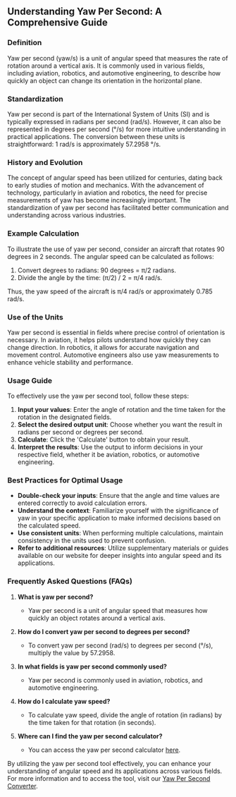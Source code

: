 ## Understanding Yaw Per Second: A Comprehensive Guide

### Definition
Yaw per second (yaw/s) is a unit of angular speed that measures the rate of rotation around a vertical axis. It is commonly used in various fields, including aviation, robotics, and automotive engineering, to describe how quickly an object can change its orientation in the horizontal plane.

### Standardization
Yaw per second is part of the International System of Units (SI) and is typically expressed in radians per second (rad/s). However, it can also be represented in degrees per second (°/s) for more intuitive understanding in practical applications. The conversion between these units is straightforward: 1 rad/s is approximately 57.2958 °/s.

### History and Evolution
The concept of angular speed has been utilized for centuries, dating back to early studies of motion and mechanics. With the advancement of technology, particularly in aviation and robotics, the need for precise measurements of yaw has become increasingly important. The standardization of yaw per second has facilitated better communication and understanding across various industries.

### Example Calculation
To illustrate the use of yaw per second, consider an aircraft that rotates 90 degrees in 2 seconds. The angular speed can be calculated as follows:

1. Convert degrees to radians: 90 degrees = π/2 radians.
2. Divide the angle by the time: (π/2) / 2 = π/4 rad/s.

Thus, the yaw speed of the aircraft is π/4 rad/s or approximately 0.785 rad/s.

### Use of the Units
Yaw per second is essential in fields where precise control of orientation is necessary. In aviation, it helps pilots understand how quickly they can change direction. In robotics, it allows for accurate navigation and movement control. Automotive engineers also use yaw measurements to enhance vehicle stability and performance.

### Usage Guide
To effectively use the yaw per second tool, follow these steps:

1. **Input your values**: Enter the angle of rotation and the time taken for the rotation in the designated fields.
2. **Select the desired output unit**: Choose whether you want the result in radians per second or degrees per second.
3. **Calculate**: Click the 'Calculate' button to obtain your result.
4. **Interpret the results**: Use the output to inform decisions in your respective field, whether it be aviation, robotics, or automotive engineering.

### Best Practices for Optimal Usage
- **Double-check your inputs**: Ensure that the angle and time values are entered correctly to avoid calculation errors.
- **Understand the context**: Familiarize yourself with the significance of yaw in your specific application to make informed decisions based on the calculated speed.
- **Use consistent units**: When performing multiple calculations, maintain consistency in the units used to prevent confusion.
- **Refer to additional resources**: Utilize supplementary materials or guides available on our website for deeper insights into angular speed and its applications.

### Frequently Asked Questions (FAQs)

1. **What is yaw per second?**
   - Yaw per second is a unit of angular speed that measures how quickly an object rotates around a vertical axis.

2. **How do I convert yaw per second to degrees per second?**
   - To convert yaw per second (rad/s) to degrees per second (°/s), multiply the value by 57.2958.

3. **In what fields is yaw per second commonly used?**
   - Yaw per second is commonly used in aviation, robotics, and automotive engineering.

4. **How do I calculate yaw speed?**
   - To calculate yaw speed, divide the angle of rotation (in radians) by the time taken for that rotation (in seconds).

5. **Where can I find the yaw per second calculator?**
   - You can access the yaw per second calculator [here](https://www.inayam.co/unit-converter/angular_speed).

By utilizing the yaw per second tool effectively, you can enhance your understanding of angular speed and its applications across various fields. For more information and to access the tool, visit our [Yaw Per Second Converter](https://www.inayam.co/unit-converter/angular_speed).